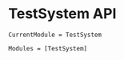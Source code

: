 # TestSystem API

```@meta
CurrentModule = TestSystem
```

```@autodocs
Modules = [TestSystem]
```


